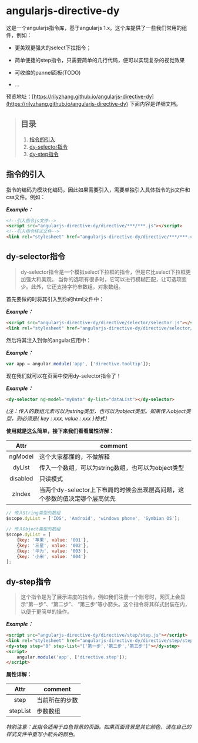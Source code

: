 # angularjs-directive-dy

这是一个angularjs指令库，基于angularjs 1.x。这个库提供了一些我们常用的组件，例如：

* 更美观更强大的select下拉指令；

* 简单便捷的step指令，只需要简单的几行代码，便可以实现复杂的视觉效果

* 可收缩的pannel面板(TODO)

* ...

预览地址：[https://rilyzhang.github.io/angularjs-directive-dy](https://rilyzhang.github.io/angularjs-directive-dy)
下面内容是详细文档。

> ## 目录
> 1. [指令的引入](#import)
> 2. [dy-selector指令](#selector)
> 2. [dy-step指令](#step)
> 

## <a name="import">指令的引入</a>

指令的编码为模块化编码，因此如果需要引入，需要单独引入具体指令的js文件和css文件。例如：

***Example：***
```html
<!--引入指令js文件-->
<script src="angularjs-directive-dy/directive/***/***.js"></script>
<!--引入指令样式文件-->
<link rel="stylesheet" href="angularjs-directive-dy/directive/***/***.css">
```

## <a name="selector">dy-selector指令</a>

>dy-selector指令是一个模拟select下拉框的指令，但是它比select下拉框更加强大和美观。
当你的选项有很多时，它可以进行模糊匹配，让可选项变少。此外，它还支持字符串数组，对象数组。

首先要做的时将其引入到你的html文件中：

***Example：***
```html
<script src="angularjs-directive-dy/directive/selector/selector.js"></script>
<link rel="stylesheet" href="angularjs-directive-dy/directive/selector/selector.css">
```

然后将其注入到你的angular应用中：

***Example：***

```javascript
var app = angular.module('app', ['directive.tooltip']);
```

现在我们就可以在页面中使用dy-selector指令了！

***Example：***
```html
<dy-selector ng-model="myData" dy-list="dataList"></dy-selector>
```

*(注：传入的数组元素可以为string类型，也可以为object类型。如果传入object类型，则必须是{ key : xxx, value : xxx }格式）*

**使用就是这么简单，接下来我们看看属性详解：**

|Attr        | comment
|:----------:|---------
|ngModel     | 这个大家都懂的，不做解释
|dyList      | 传入一个数组，可以为string数组，也可以为object类型
|disabled    | 只读模式
|zIndex      | 当两个dy-selector上下布局的时候会出现层高问题，这个参数的值决定哪个层高优先

```javascript
// 传入String类型的数组
$scope.dyList = ['IOS', 'Android', 'windows phone', 'Symbian OS'];
```

```javascript
// 传入Object类型的数组
$scope.dyList = [
    {key: '苹果', value: '001'},
    {key: '三星', value: '002'},
    {key: '华为', value: '003'},
    {key: '小米', value: '004'}
];
```

## <a name="step">dy-step指令</a>

>这个指令是为了展示进度的指令，例如我们注册一个账号时，网页上会显示“第一步”、“第二步”、
“第三步”等小箭头。这个指令将其样式封装在内，以便于更简单的操作。

***Example：***

```html
<script src="angularjs-directive-dy/directive/step/step.js"></script>
<link rel="stylesheet" href="angularjs-directive-dy/directive/step/step.css">
<dy-step step="0" step-list="['第一步','第二步','第三步']"></dy-step>
<script>
    angular.module('app', ['directive.step']);
</script>
```

**属性详解：**

|Attr        | comment
|:----------:|---------
|step        | 当前所在的步数
|stepList    | 步数数组

*特别注意：此指令适用于白色背景的页面。如果页面背景是其它颜色，请在自己的样式文件中重写小箭头的颜色。*
